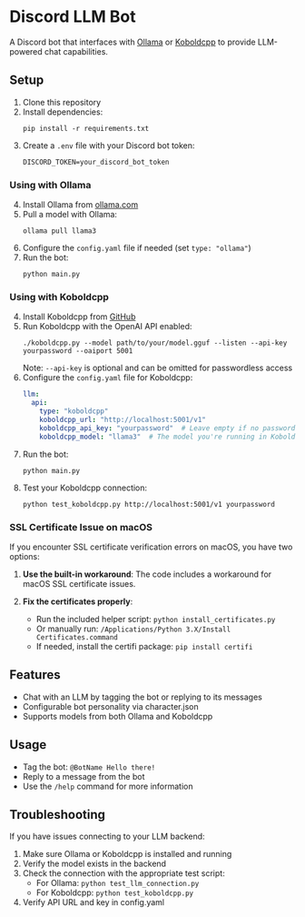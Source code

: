 # Discord LLM Bot

A Discord bot that interfaces with [Ollama](https://ollama.com/) or [Koboldcpp](https://github.com/LostRuins/koboldcpp) to provide LLM-powered chat capabilities.

## Setup

1. Clone this repository
2. Install dependencies:
   ```
   pip install -r requirements.txt
   ```
3. Create a `.env` file with your Discord bot token:
   ```
   DISCORD_TOKEN=your_discord_bot_token
   ```

### Using with Ollama

4. Install Ollama from [ollama.com](https://ollama.com/)
5. Pull a model with Ollama:
   ```
   ollama pull llama3
   ```
6. Configure the `config.yaml` file if needed (set `type: "ollama"`)
7. Run the bot:
   ```
   python main.py
   ```

### Using with Koboldcpp

4. Install Koboldcpp from [GitHub](https://github.com/LostRuins/koboldcpp)
5. Run Koboldcpp with the OpenAI API enabled:
   ```
   ./koboldcpp.py --model path/to/your/model.gguf --listen --api-key yourpassword --oaiport 5001
   ```
   Note: `--api-key` is optional and can be omitted for passwordless access
6. Configure the `config.yaml` file for Koboldcpp:
   ```yaml
   llm:
     api:
       type: "koboldcpp"
       koboldcpp_url: "http://localhost:5001/v1"
       koboldcpp_api_key: "yourpassword"  # Leave empty if no password set
       koboldcpp_model: "llama3"  # The model you're running in Koboldcpp
   ```
7. Run the bot:
   ```
   python main.py
   ```
8. Test your Koboldcpp connection:
   ```
   python test_koboldcpp.py http://localhost:5001/v1 yourpassword
   ```

### SSL Certificate Issue on macOS

If you encounter SSL certificate verification errors on macOS, you have two options:

1. **Use the built-in workaround**: The code includes a workaround for macOS SSL certificate issues.

2. **Fix the certificates properly**:
   - Run the included helper script: `python install_certificates.py`
   - Or manually run: `/Applications/Python 3.X/Install Certificates.command`
   - If needed, install the certifi package: `pip install certifi`

## Features

- Chat with an LLM by tagging the bot or replying to its messages
- Configurable bot personality via character.json
- Supports models from both Ollama and Koboldcpp

## Usage

- Tag the bot: `@BotName Hello there!`
- Reply to a message from the bot
- Use the `/help` command for more information

## Troubleshooting

If you have issues connecting to your LLM backend:

1. Make sure Ollama or Koboldcpp is installed and running
2. Verify the model exists in the backend
3. Check the connection with the appropriate test script:
   - For Ollama: `python test_llm_connection.py`
   - For Koboldcpp: `python test_koboldcpp.py`
4. Verify API URL and key in config.yaml 
